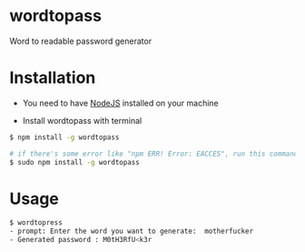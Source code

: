# wordtopass
Word to readable password generator

# Installation

* You need to have [NodeJS](nodejs.org) installed on your machine

* Install wordtopass with terminal
```bash
$ npm install -g wordtopass

# if there's some error like "npm ERR! Error: EACCES", run this command
$ sudo npm install -g wordtopass
```

# Usage
```bash
$ wordtopress
- prompt: Enter the word you want to generate:  motherfucker
- Generated password : M0tH3RfU<k3r
```
